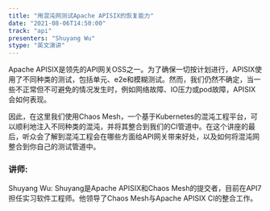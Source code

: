```yaml
---
title: "用混沌网测试Apache APISIX的恢复能力"
date: "2021-08-06T14:50:00" 
track: "api"
presenters: "Shuyang Wu"
stype: "英文演讲"
---
```

Apache APISIX是领先的API网关OSS之一。为了确保一切按计划进行，APISIX使用了不同种类的测试，包括单元、e2e和模糊测试。然而，我们仍然不确定，当一些不正常但不可避免的情况发生时，例如网络故障、IO压力或pod故障，APISIX会如何表现。
 

 因此，在这里我们使用Chaos Mesh，一个基于Kubernetes的混沌工程平台，可以顺利地注入不同种类的混沌，并将其整合到我们的CI管道中。在这个讲座的最后，听众会了解到混沌工程会在哪些方面给API网关带来好处，以及如何将混沌网整合到你自己的测试管道中。
 ### 讲师: 
 Shuyang Wu: Shuyang是Apache APISIX和Chaos Mesh的提交者，目前在API7担任实习软件工程师。他领导了Chaos Mesh与Apache APISIX CI的整合工作。